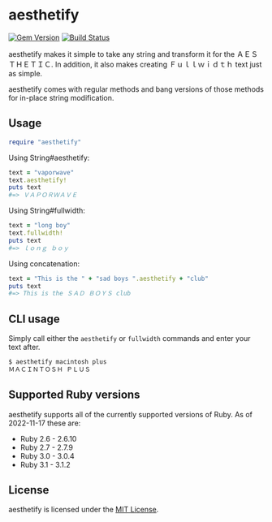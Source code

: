 # aesthetify

[![Gem Version](https://badge.fury.io/rb/aesthetify.svg)](https://badge.fury.io/rb/aesthetify)
[![Build Status](https://travis-ci.org/TheAssailant/aesthetify.svg?branch=master)](https://travis-ci.org/TheAssailant/aesthetify)

aesthetify makes it simple to take any string and transform it for the
ＡＥＳＴＨＥＴＩＣ. In addition, it also makes creating Ｆｕｌｌｗｉｄｔｈ text
just as simple.

aesthetify comes with regular methods and bang versions of those methods for
in-place string modification.

## Usage

```ruby
require "aesthetify"
```

Using String#aesthetify:
```ruby
text = "vaporwave"
text.aesthetify!
puts text
#=> ＶＡＰＯＲＷＡＶＥ
```

Using String#fullwidth:
```ruby
text = "long boy"
text.fullwidth!
puts text
#=> ｌｏｎｇ ｂｏｙ
```

Using concatenation:
```ruby
text = "This is the " + "sad boys ".aesthetify + "club"
puts text
#=> This is the ＳＡＤ ＢＯＹＳ club
```

## CLI usage

Simply call either the `aesthetify` or `fullwidth` commands and enter your text after.

```bash
$ aesthetify macintosh plus
ＭＡＣＩＮＴＯＳＨ ＰＬＵＳ
```

## Supported Ruby versions
aesthetify supports all of the currently supported versions of Ruby. As of
2022-11-17 these are:
- Ruby 2.6 - 2.6.10
- Ruby 2.7 - 2.7.9
- Ruby 3.0 - 3.0.4
- Ruby 3.1 - 3.1.2

## License
aesthetify is licensed under the [MIT License](https://opensource.org/licenses/MIT).

